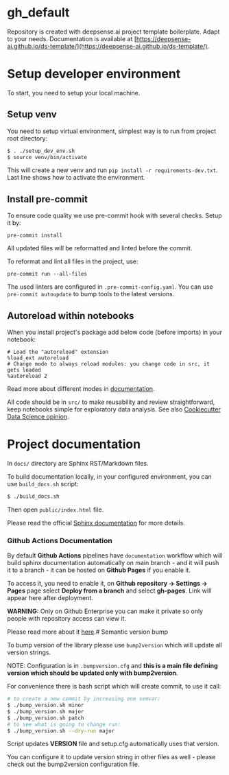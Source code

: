 # gh_default

Repository is created with deepsense.ai project template boilerplate. Adapt to your needs.
Documentation is available at [https://deepsense-ai.github.io/ds-template/](https://deepsense-ai.github.io/ds-template/).


# Setup developer environment

To start, you need to setup your local machine.

## Setup venv

You need to setup virtual environment, simplest way is to run from project root directory:

```bash
$ . ./setup_dev_env.sh
$ source venv/bin/activate
```
This will create a new venv and run `pip install -r requirements-dev.txt`.
Last line shows how to activate the environment.

## Install pre-commit

To ensure code quality we use pre-commit hook with several checks. Setup it by:

```
pre-commit install
```

All updated files will be reformatted and linted before the commit.

To reformat and lint all files in the project, use:

`pre-commit run --all-files`

The used linters are configured in `.pre-commit-config.yaml`. You can use `pre-commit autoupdate` to bump tools to the latest versions.

## Autoreload within notebooks

When you install project's package add below code (before imports) in your notebook:
```
# Load the "autoreload" extension
%load_ext autoreload
# Change mode to always reload modules: you change code in src, it gets loaded
%autoreload 2
```
Read more about different modes in [documentation](https://ipython.org/ipython-doc/3/config/extensions/autoreload.html).

All code should be in `src/` to make reusability and review straightforward, keep notebooks simple for exploratory data analysis.
See also [Cookiecutter Data Science opinion](https://drivendata.github.io/cookiecutter-data-science/#notebooks-are-for-exploration-and-communication).

# Project documentation

In `docs/` directory are Sphinx RST/Markdown files.

To build documentation locally, in your configured environment, you can use `build_docs.sh` script:

```bash
$ ./build_docs.sh
```

Then open `public/index.html` file.

Please read the official [Sphinx documentation](https://www.sphinx-doc.org/en/master/) for more details.



### Github Actions Documentation

By default **Github Actions** pipelines have `documentation` workflow which will build sphinx documentation automatically on main branch - and it will push it to a branch - it can be hosted on **Github Pages** if you enable it.

To access it, you need to enable it, on **Github repository -> Settings -> Pages** page select **Deploy from a branch** and select **gh-pages**. Link will appear here after deployment.

**WARNING:** Only on Github Enterprise you can make it private so only people with repository access can view it.

Please read more about it [here](https://docs.github.com/en/pages/quickstart).# Semantic version bump

To bump version of the library please use `bump2version` which will update all version strings.

NOTE: Configuration is in `.bumpversion.cfg` and **this is a main file defining version which should be updated only with bump2version**.

For convenience there is bash script which will create commit, to use it call:

```bash
# to create a new commit by increasing one semvar:
$ ./bump_version.sh minor
$ ./bump_version.sh major
$ ./bump_version.sh patch
# to see what is going to change run:
$ ./bump_version.sh --dry-run major
```
Script updates **VERSION** file and setup.cfg automatically uses that version.

You can configure it to update version string in other files as well - please check out the bump2version configuration file.


